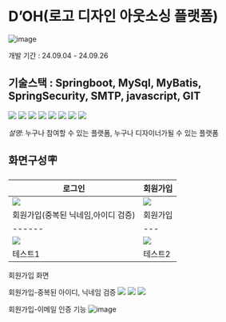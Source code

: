# D’OH(로고 디자인 아웃소싱 플랫폼)
![image](https://github.com/user-attachments/assets/4ac13604-ab82-47f3-8dfe-331c8d2f2bcb)

개발 기간 : 24.09.04 - 24.09.26


기술스택 : Springboot, MySql, MyBatis, SpringSecurity, SMTP, javascript, GIT
---

<img src="https://img.shields.io/badge/html5-E34F26?style=for-the-badge&logo=html5&logoColor=white">
<img src="https://img.shields.io/badge/css-1572B6?style=for-the-badge&logo=css3&logoColor=white"> 
<img src="https://img.shields.io/badge/javascript-F7DF1E?style=for-the-badge&logo=javascript&logoColor=black"> 
<img src="https://img.shields.io/badge/jquery-0769AD?style=for-the-badge&logo=jquery&logoColor=white">
<img src="https://img.shields.io/badge/mysql-4479A1?style=for-the-badge&logo=mysql&logoColor=white"> 
<img src="https://img.shields.io/badge/spring-6DB33F?style=for-the-badge&logo=spring&logoColor=white"> 
<img src="https://img.shields.io/badge/github-181717?style=for-the-badge&logo=github&logoColor=white">
<img src="https://img.shields.io/badge/git-F05032?style=for-the-badge&logo=git&logoColor=white">

*설명*: 누구나 참여할 수 있는 플랫폼, 누구나 디자이너가될 수 있는 플랫폼

화면구성🪧
---

|로그인|회원가입|
|------|---|
|<img src="https://github.com/user-attachments/assets/104e48c0-dc45-4180-91af-5c1b8bb70999">|<img src="https://github.com/user-attachments/assets/ff37ffc8-366d-4845-abe6-cb2a5e5d914d">
|회원가입(중복된 닉네임,아이디 검증)|회원가입|
|------|---|
|<img src="https://github.com/user-attachments/assets/b87e6d81-09a3-4c81-92fa-374217143e38">|<img src="https://github.com/user-attachments/assets/d84b575f-c5a5-4669-89b7-6fee63e72811">|<img src="https://github.com/user-attachments/assets/c04930ae-709f-44a3-8a9e-e817198b5db7">|
|테스트1|테스트2|테스트3|



회원가입 화면


회원가입-중복된 아이디, 닉네임 검증
<img src="https://github.com/user-attachments/assets/b87e6d81-09a3-4c81-92fa-374217143e38">
<img src="https://github.com/user-attachments/assets/d84b575f-c5a5-4669-89b7-6fee63e72811">
<img src="https://github.com/user-attachments/assets/c04930ae-709f-44a3-8a9e-e817198b5db7">


회원가입-이메일 인증 기능
![image](https://github.com/user-attachments/assets/47bf3c5e-711b-432e-af5d-417aed3ad47d)


